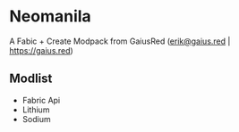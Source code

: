 # Neomanila

A Fabic + Create Modpack from GaiusRed (erik@gaius.red | https://gaius.red)

## Modlist

- Fabric Api
- Lithium
- Sodium
